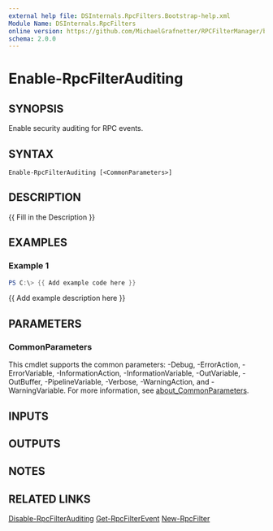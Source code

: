 ```yaml
---
external help file: DSInternals.RpcFilters.Bootstrap-help.xml
Module Name: DSInternals.RpcFilters
online version: https://github.com/MichaelGrafnetter/RPCFilterManager/blob/main/Documentation/PowerShell/Enable-RpcFilterAuditing.md
schema: 2.0.0
---
```


# Enable-RpcFilterAuditing

## SYNOPSIS
Enable security auditing for RPC events.

## SYNTAX

```
Enable-RpcFilterAuditing [<CommonParameters>]
```

## DESCRIPTION
{{ Fill in the Description }}

## EXAMPLES

### Example 1
```powershell
PS C:\> {{ Add example code here }}
```

{{ Add example description here }}

## PARAMETERS

### CommonParameters
This cmdlet supports the common parameters: -Debug, -ErrorAction, -ErrorVariable, -InformationAction, -InformationVariable, -OutVariable, -OutBuffer, -PipelineVariable, -Verbose, -WarningAction, and -WarningVariable. For more information, see [about_CommonParameters](http://go.microsoft.com/fwlink/?LinkID=113216).

## INPUTS

## OUTPUTS

## NOTES

## RELATED LINKS

[Disable-RpcFilterAuditing](Disable-RpcFilterAuditing.md)
[Get-RpcFilterEvent](Get-RpcFilterEvent.md)
[New-RpcFilter](New-RpcFilter.md)
